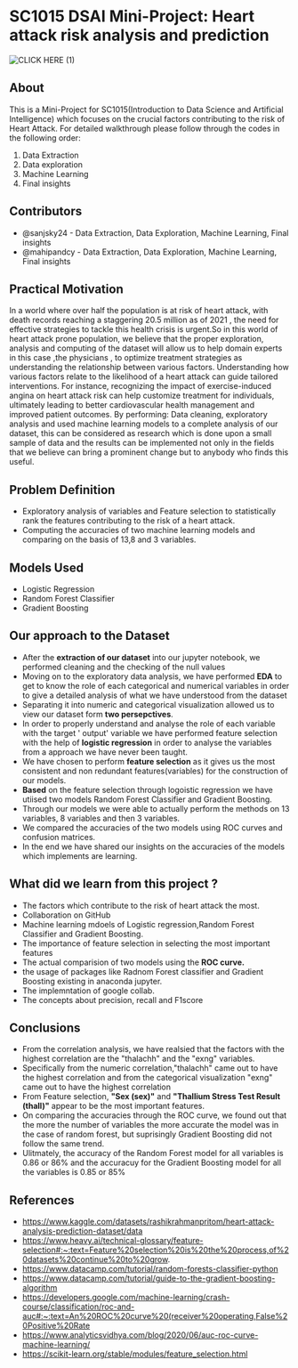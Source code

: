 # SC1015 DSAI Mini-Project: Heart attack risk analysis and prediction

![CLICK HERE (1)](https://github.com/sanjsky24/DSAI-mini-project/assets/157721052/ca790e44-ee2e-4032-af40-061727ae130b)


## About 
This is a Mini-Project for SC1015(Introduction to Data Science and Artificial Intelligence) which focuses on the crucial factors contributing to the risk of Heart Attack.
For detailed walkthrough please follow through the codes in the following order:

1. Data Extraction
2. Data exploration
3. Machine Learning
4. Final insights

## Contributors
- @sanjsky24 - Data Extraction, Data Exploration, Machine Learning, Final insights
- @mahipandcy - Data Extraction, Data Exploration, Machine Learning, Final insights

## Practical Motivation
In a world where over half the population is at risk of heart attack, with death records reaching a staggering 20.5 million as of 2021 , the need for effective strategies to tackle this health crisis is urgent.So in this world of heart attack prone population, we believe that the proper exploration, analysis and computing of the dataset will allow us to help domain experts in this case ,the physicians , to optimize treatment strategies as understanding the relationship between various factors. Understanding how various factors relate to the likelihood of a heart attack can guide tailored interventions. For instance, recognizing the impact of exercise-induced angina on heart attack risk can help customize treatment for individuals, ultimately leading to better cardiovascular health management and improved patient outcomes.
By performing: Data cleaning, exploratory analysis and used machine learning models to a complete analysis of our dataset, this can be considered as research which is done upon a small sample of data and the results can be implemented not only in the fields that we believe can bring a prominent change but to anybody who finds this useful.

## Problem Definition 
- Exploratory analysis of variables and Feature selection to statistically rank the features contributing to the risk of a heart attack. 
- Computing the accuracies of two machine learning models and comparing on the basis of 13,8 and 3 variables.
  
## Models Used
- Logistic Regression
- Random Forest Classifier
- Gradient Boosting

## Our approach to the Dataset
- After the **extraction of our dataset** into our jupyter notebook, we performed cleaning and the checking of the null values
- Moving on to the exploratory data analysis, we have performed **EDA** to get to know the role of each categorical and numerical variables in order to give a detailed analysis of what we have understood from the dataset
- Separating it into numeric and categorical visualization allowed us to view our dataset form **two persepctives**.
- In order to properly understand and analyse the role of each variable with the target ' output' variable we have performed feature selection with the help of **logistic regression** in order to analyse the variables from a approach we have never been taught.
- We have chosen to perform **feature selection** as it gives us the most consistent and non redundant features(variables) for the construction of our models.
- **Based** on the feature selection through logoistic regression we have utiised two models Random Forest Classifier and Gradient Boosting.
- Through our models we were able to actually perform the methods on 13 variables, 8 variables and then 3 variables.
- We compared the accuracies of the two models using ROC curves and confusion matrices.
- In the end we have shared our insights on the accuracies of the models which implements are learning.

## What did we learn from this project ?
- The factors which contribute to the risk of heart attack the most.
- Collaboration on GitHub
- Machine learning mdoels of Logistic regression,Random Forest Classifier and Gradient Boosting.
- The importance of feature selection in selecting the most important features
- The actual comparision of two models using the **ROC curve.**
- the usage of packages like Radnom Forest classifier and Gradient Boosting existing in anaconda jupyter.
- The implemntation of google collab.
- The concepts about precision, recall and F1score

## Conclusions
- From the correlation analysis, we have realsied that the factors with the highest correlation are the "thalachh" and the "exng" variables.
- Specifically from the numeric correlation,"thalachh" came out to have the highest correlation and from the categorical visualization "exng" came out to have the highest correlation
- From Feature selection, **"Sex (sex)"** and **"Thallium Stress Test Result (thall)"** appear to be the most important features.
- On comparing the accuracies through the ROC curve, we found out that the more the number of variables the more accurate the model was in the case of random forest, but suprisingly Gradient Boosting did not follow the same trend.
- Ulitmately, the accuracy of the Random Forest model for all variables is 0.86 or 86% and the accuracuy for the Gradient Boosting model for all the variables is 0.85 or 85%

## References
- https://www.kaggle.com/datasets/rashikrahmanpritom/heart-attack-analysis-prediction-dataset/data
- https://www.heavy.ai/technical-glossary/feature-selection#:~:text=Feature%20selection%20is%20the%20process,of%20datasets%20continue%20to%20grow. 
- https://www.datacamp.com/tutorial/random-forests-classifier-python
- https://www.datacamp.com/tutorial/guide-to-the-gradient-boosting-algorithm
- https://developers.google.com/machine-learning/crash-course/classification/roc-and-auc#:~:text=An%20ROC%20curve%20(receiver%20operating,False%20Positive%20Rate
- https://www.analyticsvidhya.com/blog/2020/06/auc-roc-curve-machine-learning/
- https://scikit-learn.org/stable/modules/feature_selection.html


